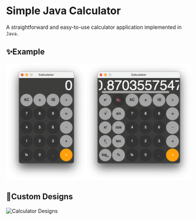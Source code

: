 # Simple Java Calculator
A straightforward and easy-to-use calculator application implemented in ```Java```.
## ✨Example
![Calculator Screenshot](images/calculator-screenshot.png)

## 🎨Custom Designs
![Calculator Designs](images/calculator-screenshot-designs.png)

